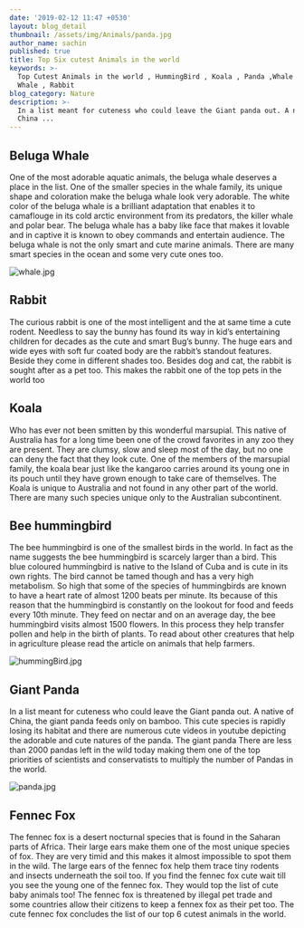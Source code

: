 ```yaml
---
date: '2019-02-12 11:47 +0530'
layout: blog_detail
thumbnail: /assets/img/Animals/panda.jpg
author_name: sachin
published: true
title: Top Six cutest Animals in the world
keywords: >-
  Top Cutest Animals in the world , HummingBird , Koala , Panda ,Whale , Beluga
  Whale , Rabbit
blog_category: Nature
description: >-
  In a list meant for cuteness who could leave the Giant panda out. A native of
  China ...
---
```

## Beluga Whale
One of the most adorable aquatic animals, the beluga whale deserves a place in the list. One of the smaller species in the whale family, its unique shape and coloration make the beluga whale look very adorable. The white color of the beluga whale is a brilliant adaptation that enables it to camaflouge in its cold arctic environment from its predators, the killer whale and polar bear. 
The beluga whale has a baby like face that makes it lovable and in captive it is known to obey commands and entertain audience. The beluga whale is not the only smart and cute marine animals. There are many smart species in the ocean and some very cute ones too.

![whale.jpg]({{site.baseurl}}/assets/img/Animals/whale.jpg)


## Rabbit
The curious rabbit is one of the most intelligent and the at same time a cute rodent. Needless to say the bunny has found its way in kid’s entertaining children for decades as the cute and smart Bug’s bunny. The huge ears and wide eyes with soft fur coated body are the rabbit’s standout features. Beside they come in different shades too. Besides dog and cat, the rabbit is sought after as a pet too. This makes the rabbit one of the top pets in the world too

## Koala
Who has ever not been smitten by this wonderful marsupial. This native of Australia has for a long time been one of the crowd favorites in any zoo they are present. They are clumsy, slow and sleep most of the day, but no one can deny the fact that they look cute. One of the members of the marsupial family, the koala bear just like the kangaroo carries around its young one in its pouch until they have grown enough to take care of themselves. The Koala is unique to Australia and not found in any other part of the world. There are many such species unique only to the Australian subcontinent.


## Bee hummingbird
The bee hummingbird is one of the smallest birds in the world. In fact as the name suggests the bee hummingbird is scarcely larger than a bird. This blue coloured hummingbird is native to the Island of Cuba and is cute in its own rights. The bird cannot be tamed though and has a very high metabolism. So high that some of the species of hummingbirds are known to have a heart rate of almost 1200 beats per minute. Its because of this reason that the hummingbird is constantly on the lookout for food and feeds every 10th minute. They feed on nectar and on an average day, the bee hummingbird visits almost 1500 flowers. In this process they help transfer pollen and help in the birth of plants. To read about other creatures that help in agriculture please read the article on animals that help farmers.

![hummingBird.jpg]({{site.baseurl}}/assets/img/Animals/hummingBird.jpg)


## Giant Panda
In a list meant for cuteness who could leave the Giant panda out. A native of China, the giant panda feeds only on bamboo. This cute species is rapidly losing its habitat and there are numerous cute videos in youtube depicting the adorable and cute natures of the panda. The giant panda There are less than 2000 pandas left in the wild today making them one of the top priorities of scientists and conservatists to multiply the number of Pandas in the world.

![panda.jpg]({{site.baseurl}}/assets/img/Animals/panda.jpg)


## Fennec Fox
The fennec fox is a desert nocturnal species that is found in the Saharan parts of Africa. Their large ears make them one of the most unique species of fox. They are very timid and this makes it almost impossible to spot them in the wild. The large ears of the fennec fox help them trace tiny rodents and insects underneath the soil too. If you find the fennec fox cute wait till you see the young one of the fennec fox. They would top the list of cute baby animals too! The fennec fox is threatened by illegal pet trade and some countries allow their citizens to keep a fennex fox as their pet too. The cute fennec fox concludes the list of our top 6 cutest animals in the world.
